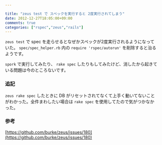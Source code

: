 ```yaml
---

title: "zeus test で スペックを実行すると 2度実行されてしまう"
date: 2012-12-27T18:05:00+09:00
comments: true
categories: ["rspec","zeus","rails"]
---
```


`zeus test` で spec を走らせるとなぜかスペックが2度実行されるようになっていた。
`spec/spec_helper.rb` 内の `require 'rspec/autorun'` を削除すると治るようです。

`spork` で実行してみたり、 `rake spec` したりもしてみたけど、消したから起きている問題は今のところないです。

### 追記

`zeus rake spec` したときに DB がリセットされてなくて上手く動いてないことがわかった。全件まわしたい場合は `rake spec` を使用してたので気がつかなかった。

### 参考
[https://github.com/burke/zeus/issues/180](https://github.com/burke/zeus/issues/180)
